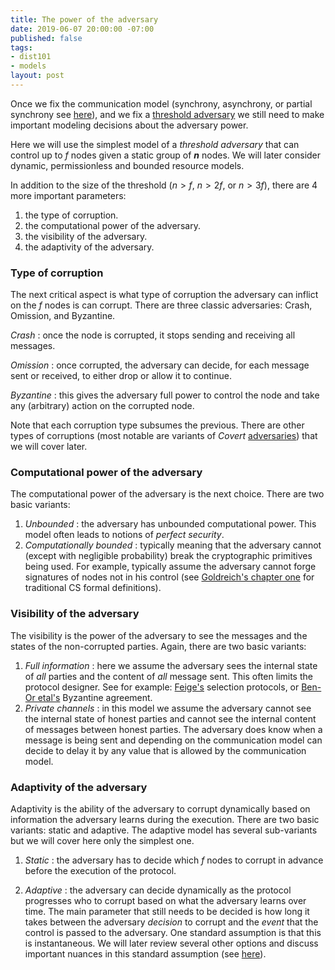 ```yaml
---
title: The power of the adversary
date: 2019-06-07 20:00:00 -07:00
published: false
tags:
- dist101
- models
layout: post
---
```


Once we fix the communication model (synchrony, asynchrony, or partial synchrony see [here](https://ittaiab.github.io/2019-05-31-2019-5-31-models/)), and we fix a [threshold adversary](https://ittaiab.github.io/2019-06-17-the-threshold-adversary/) we still need to make important modeling decisions about the adversary power.

Here we will use the simplest model of a _threshold adversary_ that can control up to _f_ nodes given a static group of **_n_** nodes. We will later consider dynamic, permissionless and bounded resource models.


In addition to the size of the threshold ($n>f$, $n>2f$, or $n>3f$), there are 4 more important parameters:

1. the type of corruption.
2. the computational power of the adversary.
3. the visibility of the adversary.
4. the adaptivity of the adversary.



### Type of corruption
The next critical aspect is what type of corruption the adversary can inflict on the $f$ nodes is can corrupt. There are three classic adversaries: Crash, Omission, and Byzantine.

_Crash_ : once the node is corrupted, it stops sending and receiving all messages.

_Omission_ : once corrupted, the adversary can decide, for each message sent or received, to either drop or allow it to continue.

_Byzantine_ : this gives the adversary full power to control the node and take any (arbitrary) action on the corrupted node.

Note that each corruption type subsumes the previous.
There are other types of corruptions (most notable are variants of _Covert_ [adversaries](https://eprint.iacr.org/2007/060.pdf)) that we will cover later.


### Computational power of the adversary
The computational power of the adversary is the next choice. There are two basic variants:
1. _Unbounded_ : the adversary has  unbounded computational power. This model often leads to notions of _perfect security_.
2. _Computationally bounded_ : typically meaning that the adversary cannot (except with negligible probability) break the cryptographic primitives being used. For example, typically assume the adversary cannot forge signatures of nodes not in his control (see [Goldreich's chapter one](http://www.wisdom.weizmann.ac.il/~oded/PSBookFrag/part1N.pdf) for traditional CS formal definitions). 

### Visibility of the adversary 
The visibility is the power of the adversary to see the messages and the states of the non-corrupted parties. Again, there are two basic variants:

1. _Full information_ : here we assume the adversary sees the internal state of _all_ parties and the content of _all_ message sent. This often limits the protocol designer. See for example: [Feige's](www.wisdom.weizmann.ac.il/~feige/Others/leader.ps) selection protocols, or  [Ben-Or etal's](https://people.csail.mit.edu/vinodv/BA.pdf) Byzantine agreement. 
3. _Private channels_ : in this model we assume the adversary cannot see the internal state of honest parties and cannot see the internal content of messages between honest parties. The adversary does know when a message is being sent and depending on the communication model can decide to delay it by any value that is allowed by the communication model.

### Adaptivity of the adversary 
Adaptivity is the ability of the adversary to corrupt dynamically based on information the adversary learns during the execution. There are two basic variants: static and adaptive. The adaptive model has several sub-variants but we will cover here only the simplest one.

1. _Static_ : the adversary has to decide which _f_ nodes to corrupt in advance before the execution of the protocol.

2. _Adaptive_ : the adversary can decide dynamically as the protocol progresses who to corrupt based on what the adversary learns over time. The main parameter that still needs to be decided is how long it takes between the adversary _decision_ to corrupt and the _event_ that the control is passed to the adversary. One standard assumption is that this is instantaneous. We will later review several other options and discuss important nuances in this standard assumption (see [here](https://users.cs.duke.edu/~kartik/papers/podc2019.pdf)).
